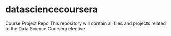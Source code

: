# datasciencecoursera
Course Project Repo
This repository will contain all files and projects related to the Data Science Coursera elective
